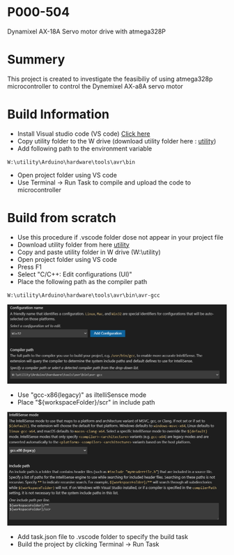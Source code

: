 # P000-504
Dynamixel AX-18A Servo motor drive with atmega328P

# Summery
This project is created to investigate the feasibiliy of using atmega328p microcontroller to control the Dynemixel AX-a8A servo motor

# Build Information

* Install Visual studio code (VS code) [Click here](https://code.visualstudio.com/download)
* Copy utility folder to the W drive (download utility folder here : [utility](https://code.visualstudio.com/download)) 
* Add following path to the environment variable
```
W:\utility\Arduino\hardware\tools\avr\bin
```
* Open project folder using VS code 
* Use Terminal -> Run Task to compile and upload the code to microcontroller

# Build from scratch

* Use this procedure if .vscode folder dose not appear in your project file
* Download utility folder from here [utility](https://code.visualstudio.com/download)
* Copy and paste utility folder in W drive (W:\utility)
* Open project folder using VS code
* Press F1
* Select "C/C++: Edit configurations (UI)"
* Place the following path as the compiler path
```
W:\utility\Arduino\hardware\tools\avr\bin\avr-gcc
```

![Diagram](assets/c_cpp_config_cpath.png)

* Use "gcc-x86(legacy)" as iltelliSensce mode
* Place "${workspaceFolder}/scr" in include path

![Diagram](assets/c_cpp_config_sdir.png)

* Add task.json file to .vscode folder to specify the build task
* Build the project by clicking Terminal -> Run Task
